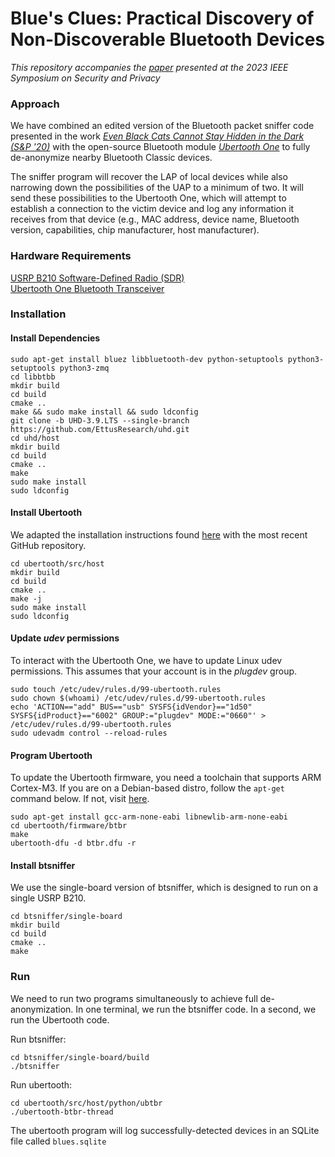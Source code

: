 # Blue's Clues: Practical Discovery of Non-Discoverable Bluetooth Devices #

*This repository accompanies the [paper](https://ieeexplore.ieee.org/document/10179358) presented at the 2023 IEEE Symposium on Security and Privacy*

### Approach ###

We have combined an edited version of the Bluetooth packet sniffer code presented in the work [*Even Black Cats Cannot Stay Hidden in the Dark (S&P '20)*](https://ieeexplore.ieee.org/document/9152700) with the open-source Bluetooth module [*Ubertooth One*](https://github.com/greatscottgadgets/ubertooth) to fully de-anonymize nearby Bluetooth Classic devices.

The sniffer program will recover the LAP of local devices while also narrowing down the possibilities of the UAP to a minimum of two. It will send these possibilities to the Ubertooth One, which will attempt to establish a connection to the victim device and log any information it receives from that device (e.g., MAC address, device name, Bluetooth version, capabilities, chip manufacturer, host manufacturer).

### Hardware Requirements ###

[USRP B210 Software-Defined Radio (SDR)](https://www.ettus.com/all-products/ub210-kit/)\
[Ubertooth One Bluetooth Transceiver](https://greatscottgadgets.com/ubertoothone/)

### Installation ###

#### Install Dependencies #####
```
sudo apt-get install bluez libbluetooth-dev python-setuptools python3-setuptools python3-zmq
cd libbtbb
mkdir build
cd build
cmake ..
make && sudo make install && sudo ldconfig
git clone -b UHD-3.9.LTS --single-branch https://github.com/EttusResearch/uhd.git
cd uhd/host
mkdir build
cd build
cmake ..
make
sudo make install
sudo ldconfig
```

#### Install Ubertooth ####

We adapted the installation instructions found [here](https://github.com/greatscottgadgets/ubertooth/wiki/Build-Guide) with the most recent GitHub repository.

```
cd ubertooth/src/host
mkdir build
cd build
cmake ..
make -j
sudo make install
sudo ldconfig
```

#### Update *udev* permissions ####

To interact with the Ubertooth One, we have to update Linux udev permissions. This assumes that your account is in the *plugdev* group.
```
sudo touch /etc/udev/rules.d/99-ubertooth.rules
sudo chown $(whoami) /etc/udev/rules.d/99-ubertooth.rules
echo 'ACTION=="add" BUS=="usb" SYSFS{idVendor}=="1d50" SYSFS{idProduct}=="6002" GROUP:="plugdev" MODE:="0660"' > /etc/udev/rules.d/99-ubertooth.rules
sudo udevadm control --reload-rules
```

#### Program Ubertooth ####

To update the Ubertooth firmware, you need a toolchain that supports ARM Cortex-M3. If you are on a Debian-based distro, follow the `apt-get` command below. If not, visit [here](https://launchpad.net/gcc-arm-embedded).

```
sudo apt-get install gcc-arm-none-eabi libnewlib-arm-none-eabi
cd ubertooth/firmware/btbr
make
ubertooth-dfu -d btbr.dfu -r
```

#### Install btsniffer ####

We use the single-board version of btsniffer, which is designed to run on a single USRP B210.

```
cd btsniffer/single-board
mkdir build
cd build
cmake ..
make
```

### Run ###

We need to run two programs simultaneously to achieve full de-anonymization. In one terminal, we run the btsniffer code. In a second, we run the Ubertooth code.

Run btsniffer: 
```
cd btsniffer/single-board/build
./btsniffer
```

Run ubertooth:
```
cd ubertooth/src/host/python/ubtbr
./ubertooth-btbr-thread
```

The ubertooth program will log successfully-detected devices in an SQLite file called ```blues.sqlite```

